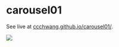 # carousel01

See live at [ccchwang.github.io/carousel01/](https://ccchwang.github.io/carousel01/).

![](https://i.ibb.co/f8CJT59/Screen-Shot-2019-03-26-at-5-12-09-PM.png)

